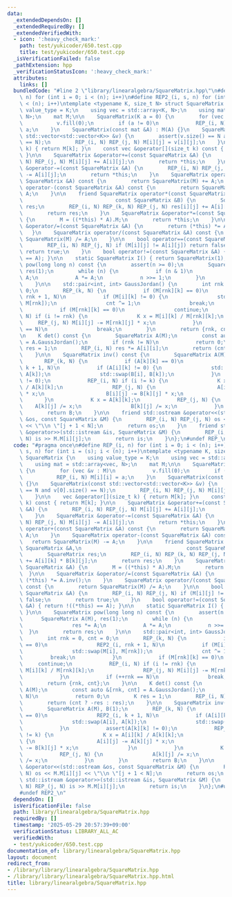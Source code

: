 ```yaml
---
data:
  _extendedDependsOn: []
  _extendedRequiredBy: []
  _extendedVerifiedWith:
  - icon: ':heavy_check_mark:'
    path: test/yukicoder/650.test.cpp
    title: test/yukicoder/650.test.cpp
  _isVerificationFailed: false
  _pathExtension: hpp
  _verificationStatusIcon: ':heavy_check_mark:'
  attributes:
    links: []
  bundledCode: "#line 2 \"library/linearalgebra/SquareMatrix.hpp\"\n#define REP_(i,\
    \ n) for (int i = 0; i < (n); i++)\n#define REP2_(i, s, n) for (int i = (s); i\
    \ < (n); i++)\ntemplate <typename K, size_t N> struct SquareMatrix {\n    using\
    \ value_type = K;\n    using vec = std::array<K, N>;\n    using mat = std::array<vec,\
    \ N>;\n    mat M;\n\n    SquareMatrix(K a = 0) {\n        for (vec &v : M)\n \
    \           v.fill(0);\n        if (a != 0)\n            REP_(i, N) M[i][i] =\
    \ a;\n    }\n    SquareMatrix(const mat &A) : M(A) {}\n    SquareMatrix(const\
    \ std::vector<std::vector<K>> &v) {\n        assert(v.size() == N and v[0].size()\
    \ == N);\n        REP_(i, N) REP_(j, N) M[i][j] = v[i][j];\n    }\n\n    vec &operator[](size_t\
    \ k) { return M[k]; }\n    const vec &operator[](size_t k) const { return M[k];\
    \ }\n\n    SquareMatrix &operator+=(const SquareMatrix &A) {\n        REP_(i,\
    \ N) REP_(j, N) M[i][j] += A[i][j];\n        return *this;\n    }\n    SquareMatrix\
    \ &operator-=(const SquareMatrix &A) {\n        REP_(i, N) REP_(j, N) M[i][j]\
    \ -= A[i][j];\n        return *this;\n    }\n    SquareMatrix operator+(const\
    \ SquareMatrix &A) const {\n        return SquareMatrix(M) += A;\n    }\n    SquareMatrix\
    \ operator-(const SquareMatrix &A) const {\n        return SquareMatrix(M) -=\
    \ A;\n    }\n\n    friend SquareMatrix operator*(const SquareMatrix &A,\n    \
    \                              const SquareMatrix &B) {\n        SquareMatrix\
    \ res;\n        REP_(i, N) REP_(k, N) REP_(j, N) res[i][j] += A[i][k] * B[k][j];\n\
    \        return res;\n    }\n    SquareMatrix &operator*=(const SquareMatrix &A)\
    \ {\n        M = ((*this) * A).M;\n        return *this;\n    }\n\n    SquareMatrix\
    \ &operator/=(const SquareMatrix &A) {\n        return (*this) *= A.inv();\n \
    \   }\n    SquareMatrix operator/(const SquareMatrix &A) const {\n        return\
    \ SquareMatrix(M) /= A;\n    }\n\n    bool operator==(const SquareMatrix &A) {\n\
    \        REP_(i, N) REP_(j, N) if (M[i][j] != A[i][j]) return false;\n       \
    \ return true;\n    }\n    bool operator!=(const SquareMatrix &A) { return !((*this)\
    \ == A); }\n\n    static SquareMatrix I() { return SquareMatrix(1); }\n\n    SquareMatrix\
    \ pow(long long n) const {\n        assert(n >= 0);\n        SquareMatrix A(M),\
    \ res(1);\n        while (n) {\n            if (n & 1)\n                res *=\
    \ A;\n            A *= A;\n            n >>= 1;\n        }\n        return res;\n\
    \    }\n\n    std::pair<int, int> GaussJordan() {\n        int rnk = 0, cnt =\
    \ 0;\n        REP_(k, N) {\n            if (M[rnk][k] == 0)\n                REP2_(i,\
    \ rnk + 1, N)\n            if (M[i][k] != 0) {\n                std::swap(M[i],\
    \ M[rnk]);\n                cnt ^= 1;\n                break;\n            }\n\
    \            if (M[rnk][k] == 0)\n                continue;\n            REP_(i,\
    \ N) if (i != rnk) {\n                K x = M[i][k] / M[rnk][k];\n           \
    \     REP_(j, N) M[i][j] -= M[rnk][j] * x;\n            }\n            if (++rnk\
    \ == N)\n                break;\n        }\n        return {rnk, cnt};\n    }\n\
    \n    K det() const {\n        SquareMatrix A(M);\n        const auto &[rnk, cnt]\
    \ = A.GaussJordan();\n        if (rnk != N)\n            return 0;\n        K\
    \ res = 1;\n        REP_(i, N) res *= A[i][i];\n        return (cnt ? -res : res);\n\
    \    }\n\n    SquareMatrix inv() const {\n        SquareMatrix A(M), B(1);\n \
    \       REP_(k, N) {\n            if (A[k][k] == 0)\n                REP2_(i,\
    \ k + 1, N)\n            if (A[i][k] != 0) {\n                std::swap(A[i],\
    \ A[k]);\n                std::swap(B[i], B[k]);\n            }\n            assert(A[k][k]\
    \ != 0);\n            REP_(i, N) if (i != k) {\n                K x = A[i][k]\
    \ / A[k][k];\n                REP_(j, N) {\n                    A[i][j] -= A[k][j]\
    \ * x;\n                    B[i][j] -= B[k][j] * x;\n                }\n     \
    \       }\n            K x = A[k][k];\n            REP_(j, N) {\n            \
    \    A[k][j] /= x;\n                B[k][j] /= x;\n            }\n        }\n\
    \        return B;\n    }\n\n    friend std::ostream &operator<<(std::ostream\
    \ &os, const SquareMatrix &M) {\n        REP_(i, N) REP_(j, N) os << M.M[i][j]\
    \ << \"\\n \"[j + 1 < N];\n        return os;\n    }\n    friend std::istream\
    \ &operator>>(std::istream &is, SquareMatrix &M) {\n        REP_(i, N) REP_(j,\
    \ N) is >> M.M[i][j];\n        return is;\n    }\n};\n#undef REP_\n#undef REP2_\n"
  code: "#pragma once\n#define REP_(i, n) for (int i = 0; i < (n); i++)\n#define REP2_(i,\
    \ s, n) for (int i = (s); i < (n); i++)\ntemplate <typename K, size_t N> struct\
    \ SquareMatrix {\n    using value_type = K;\n    using vec = std::array<K, N>;\n\
    \    using mat = std::array<vec, N>;\n    mat M;\n\n    SquareMatrix(K a = 0)\
    \ {\n        for (vec &v : M)\n            v.fill(0);\n        if (a != 0)\n \
    \           REP_(i, N) M[i][i] = a;\n    }\n    SquareMatrix(const mat &A) : M(A)\
    \ {}\n    SquareMatrix(const std::vector<std::vector<K>> &v) {\n        assert(v.size()\
    \ == N and v[0].size() == N);\n        REP_(i, N) REP_(j, N) M[i][j] = v[i][j];\n\
    \    }\n\n    vec &operator[](size_t k) { return M[k]; }\n    const vec &operator[](size_t\
    \ k) const { return M[k]; }\n\n    SquareMatrix &operator+=(const SquareMatrix\
    \ &A) {\n        REP_(i, N) REP_(j, N) M[i][j] += A[i][j];\n        return *this;\n\
    \    }\n    SquareMatrix &operator-=(const SquareMatrix &A) {\n        REP_(i,\
    \ N) REP_(j, N) M[i][j] -= A[i][j];\n        return *this;\n    }\n    SquareMatrix\
    \ operator+(const SquareMatrix &A) const {\n        return SquareMatrix(M) +=\
    \ A;\n    }\n    SquareMatrix operator-(const SquareMatrix &A) const {\n     \
    \   return SquareMatrix(M) -= A;\n    }\n\n    friend SquareMatrix operator*(const\
    \ SquareMatrix &A,\n                                  const SquareMatrix &B) {\n\
    \        SquareMatrix res;\n        REP_(i, N) REP_(k, N) REP_(j, N) res[i][j]\
    \ += A[i][k] * B[k][j];\n        return res;\n    }\n    SquareMatrix &operator*=(const\
    \ SquareMatrix &A) {\n        M = ((*this) * A).M;\n        return *this;\n  \
    \  }\n\n    SquareMatrix &operator/=(const SquareMatrix &A) {\n        return\
    \ (*this) *= A.inv();\n    }\n    SquareMatrix operator/(const SquareMatrix &A)\
    \ const {\n        return SquareMatrix(M) /= A;\n    }\n\n    bool operator==(const\
    \ SquareMatrix &A) {\n        REP_(i, N) REP_(j, N) if (M[i][j] != A[i][j]) return\
    \ false;\n        return true;\n    }\n    bool operator!=(const SquareMatrix\
    \ &A) { return !((*this) == A); }\n\n    static SquareMatrix I() { return SquareMatrix(1);\
    \ }\n\n    SquareMatrix pow(long long n) const {\n        assert(n >= 0);\n  \
    \      SquareMatrix A(M), res(1);\n        while (n) {\n            if (n & 1)\n\
    \                res *= A;\n            A *= A;\n            n >>= 1;\n      \
    \  }\n        return res;\n    }\n\n    std::pair<int, int> GaussJordan() {\n\
    \        int rnk = 0, cnt = 0;\n        REP_(k, N) {\n            if (M[rnk][k]\
    \ == 0)\n                REP2_(i, rnk + 1, N)\n            if (M[i][k] != 0) {\n\
    \                std::swap(M[i], M[rnk]);\n                cnt ^= 1;\n       \
    \         break;\n            }\n            if (M[rnk][k] == 0)\n           \
    \     continue;\n            REP_(i, N) if (i != rnk) {\n                K x =\
    \ M[i][k] / M[rnk][k];\n                REP_(j, N) M[i][j] -= M[rnk][j] * x;\n\
    \            }\n            if (++rnk == N)\n                break;\n        }\n\
    \        return {rnk, cnt};\n    }\n\n    K det() const {\n        SquareMatrix\
    \ A(M);\n        const auto &[rnk, cnt] = A.GaussJordan();\n        if (rnk !=\
    \ N)\n            return 0;\n        K res = 1;\n        REP_(i, N) res *= A[i][i];\n\
    \        return (cnt ? -res : res);\n    }\n\n    SquareMatrix inv() const {\n\
    \        SquareMatrix A(M), B(1);\n        REP_(k, N) {\n            if (A[k][k]\
    \ == 0)\n                REP2_(i, k + 1, N)\n            if (A[i][k] != 0) {\n\
    \                std::swap(A[i], A[k]);\n                std::swap(B[i], B[k]);\n\
    \            }\n            assert(A[k][k] != 0);\n            REP_(i, N) if (i\
    \ != k) {\n                K x = A[i][k] / A[k][k];\n                REP_(j, N)\
    \ {\n                    A[i][j] -= A[k][j] * x;\n                    B[i][j]\
    \ -= B[k][j] * x;\n                }\n            }\n            K x = A[k][k];\n\
    \            REP_(j, N) {\n                A[k][j] /= x;\n                B[k][j]\
    \ /= x;\n            }\n        }\n        return B;\n    }\n\n    friend std::ostream\
    \ &operator<<(std::ostream &os, const SquareMatrix &M) {\n        REP_(i, N) REP_(j,\
    \ N) os << M.M[i][j] << \"\\n \"[j + 1 < N];\n        return os;\n    }\n    friend\
    \ std::istream &operator>>(std::istream &is, SquareMatrix &M) {\n        REP_(i,\
    \ N) REP_(j, N) is >> M.M[i][j];\n        return is;\n    }\n};\n#undef REP_\n\
    #undef REP2_\n"
  dependsOn: []
  isVerificationFile: false
  path: library/linearalgebra/SquareMatrix.hpp
  requiredBy: []
  timestamp: '2025-05-29 20:57:39+09:00'
  verificationStatus: LIBRARY_ALL_AC
  verifiedWith:
  - test/yukicoder/650.test.cpp
documentation_of: library/linearalgebra/SquareMatrix.hpp
layout: document
redirect_from:
- /library/library/linearalgebra/SquareMatrix.hpp
- /library/library/linearalgebra/SquareMatrix.hpp.html
title: library/linearalgebra/SquareMatrix.hpp
---
```

